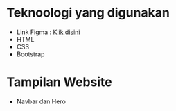 <h1>Teknoologi yang digunakan</h1>
<ul>
 <li>Link Figma :  <a class="" href="https://www.figma.com/community/file/1294182214727352119/gojek-landing-page-website?searchSessionId=ls0eq3ly-4okpyd4nnta" >Klik disini</a></li>
 <li>HTML</li>
 <li>CSS</li>
 <li>Bootstrap</li>
</ul>

<h1>Tampilan Website</h1>
<ul>
 <li>Navbar dan Hero</li>
 <img src="assets/navhero.png" alt="" />
</ul>
